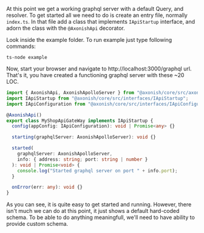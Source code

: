 At this point we get a working graphql server with a default Query, and resolver. To get started all we need to do is create an
entry file, normally `index.ts`. In that file add a class that implements `IApiStartup` interface, and adorn the class with the
`@AxonishApi` decorator.

Look inside the example folder. To run example just type following commands:

```
ts-node example
```

Now, start your browser and navigate to http://localhost:3000/graphql url. That's it, you have created a functioning graphql server
with these ~20 LOC.

```ts
import { AxonishApi, AxonishApolloServer } from "@axonish/core/src/axonish-api";
import IApiStartup from "@axonish/core/src/interfaces/IApiStartup";
import IApiConfiguration from "@axonish/core/src/interfaces/IApiConfiguration";

@AxonishApi()
export class MyShopApiGateWay implements IApiStartup {
  config(appConfig: IApiConfiguration): void | Promise<any> {}

  starting(graphqlServer: AxonishApolloServer): void {}

  started(
    graphqlServer: AxonishApolloServer,
    info: { address: string; port: string | number }
  ): void | Promise<void> {
    console.log("Started graphql server on port " + info.port);
  }

  onError(err: any): void {}
}
```

As you can see, it is quite easy to get started and running. However, there isn't much we can do at this point, it just shows a default
hard-coded schema. To be able to do anything meaningfull, we'll need to have ability to provide custom schema.
